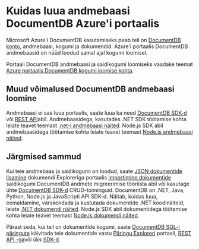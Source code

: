 <properties 
    pageTitle="Kuidas luua andmebaasi DocumentDB | Microsoft Azure'i" 
    description="Saate teada, kuidas andmebaasi portaali Online'i teenuse kasutamise Azure'i DocumentDB lõõskav kiire ja globaalse skaala NoSQL andmebaasi loomine." 
    keywords="Kuidas andmebaasi loomine" 
    services="documentdb" 
    authors="mimig1" 
    manager="jhubbard" 
    editor="monicar" 
    documentationCenter=""/>

<tags 
    ms.service="documentdb" 
    ms.workload="data-services" 
    ms.tgt_pltfrm="na" 
    ms.devlang="na" 
    ms.topic="article" 
    ms.date="10/17/2016" 
    ms.author="mimig"/>

# <a name="how-to-create-a-database-for-documentdb-using-the-azure-portal"></a>Kuidas luua andmebaasi DocumentDB Azure'i portaalis

Microsoft Azure'i DocumentDB kasutamiseks peab teil on [DocumentDB konto](documentdb-create-account.md), andmebaasi, kogumi ja dokumendid. Azure'i portaalis DocumentDB andmebaasid on nüüd loodud samal ajal kogumi loomisel. 

Portaali DocumentDB andmebaasi ja saidikogumi loomiseks vaadake teemat [Azure portaalis DocumentDB kogumi loomise kohta](documentdb-create-collection.md).

## <a name="other-ways-to-create-a-documentdb-database"></a>Muud võimalused DocumentDB andmebaasi loomine

Andmebaasi ei saa luua portaalis, saate luua ka need [DocumentDB SDK-d](documentdb-sdk-dotnet.md) või [REST API](https://msdn.microsoft.com/library/mt489072.aspx)abil. Andmebaasidega, kasutades .NET SDK töötamise kohta leiate teavet teemast [.net-i andmebaasi näited](documentdb-dotnet-samples.md#database-examples). Node.js SDK abil andmebaasidega töötamise kohta leiate teavet teemast [Node.js andmebaasi näited](documentdb-nodejs-samples.md#database-examples). 

## <a name="next-steps"></a>Järgmised sammud

Kui teie andmebaas ja saidikogumi on loodud, saate [JSON dokumentide lisamine](documentdb-view-json-document-explorer.md) dokumendi Exploreriga portaalis [importimine dokumentide](documentdb-import-data.md) saidikogumi DocumentDB andmete migreerimise tööriista abil või kasutage ühte [DocumentDB SDK-d](documentdb-sdk-dotnet.md) CRUD-toiminguid. DocumentDB on .NET, Java, Python, Node.js ja JavaScripti API SDK-d. Näitab, kuidas luua, eemaldamine, värskendada ja kustutada dokumentide .NET koodinäiteid, leiate [.NET dokumendi näited](documentdb-dotnet-samples.md#document-examples). Node.js SDK abil dokumentidega töötamise kohta leiate teavet teemast [Node.js dokumendi näited](documentdb-nodejs-samples.md#document-examples). 

Pärast seda, kui teil on dokumentide kogumi, saate [DocumentDB SQL-i](documentdb-sql-query.md) [päringute](documentdb-sql-query.md#executing-sql-queries) käivitada teie dokumentide vastu [Päringu Exploreri](documentdb-query-collections-query-explorer.md) portaali, [REST API -ga](https://msdn.microsoft.com/library/azure/dn781481.aspx)või üks [SDK-d](documentdb-sdk-dotnet.md). 
